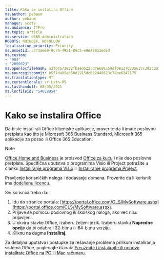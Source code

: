 ```yaml
---
title: Kako se instalira Office
ms.author: pebaum
author: pebaum
manager: scotv
ms.audience: ITPro
ms.topic: article
ms.service: o365-administration
ROBOTS: NOINDEX, NOFOLLOW
localization_priority: Priority
ms.assetid: a371aee9-9c76-4951-89c5-e9e48811eded
ms.custom:
- "904"
- "2000023"
ms.openlocfilehash: a3f07573832fbaed622cd76686a59df06127023563cc3d2c3a7e710cbf45accd
ms.sourcegitcommit: b5f7da89a650d2915dc652449623c78be6247175
ms.translationtype: MT
ms.contentlocale: sr-Latn-RS
ms.lasthandoff: 08/05/2021
ms.locfileid: "54028954"
---
```

# <a name="how-to-install-office"></a>Kako se instalira Office

Da biste instalirali Office klijentske aplikacije, proverite da li imate poslovnu pretplatu kao što je Microsoft 365 Business Standard, Microsoft 365 aplikacije za posao ili Office 365 Education.
  
> [!NOTE]
> [Office Home and Business](https://support.microsoft.com/office/28cbc8cf-1332-4f04-9123-9b660abb629e?wt.mc_id=Alchemy_ClientDIA) je proizvod [Office za kuću](https://support.microsoft.com/office/28cbc8cf-1332-4f04-9123-9b660abb629e?wt.mc_id=alchemy_clientdia) i nije deo poslovne pretplate. Specifična uputstva o programima Visio ili Project potražite u članku [Instaliranje programa Visio](https://support.microsoft.com/office/f98f21e3-aa02-4827-9167-ddab5b025710?wt.mc_id=Alchemy_ClientDIA) ili [Instaliranje programa Project](https://support.microsoft.com/office/7059249b-d9fe-4d61-ab96-5c5bf435f281?wt.mc_id=Alchemy_ClientDIA).

Pravljenje korisničkih naloga i dodavanje domena. Proverite da li korisnik ima [dodeljenu licencu](https://docs.microsoft.com/microsoft-365/admin/add-users/add-users).

Svi korisnici treba da:

1. Idu do stranice portala: [https://portal.office.com/OLS/MySoftware.aspx](https://portal.office.com/OLS/MySoftware.aspx).
2. Prijave se pomoću poslovnog ili školskog naloga, ako već nisu prijavljeni.
3. U okviru stavke Office, izaberu željeni jezik. Izaberu stavku **Napredne opcije** da bi odabrali 32-bitnu ili 64-bitnu verziju.
4. Kliknu na dugme **Instaliraj**.

Za detaljna uputstva i postupke za rešavanje problema prilikom instaliranja sistema Office, pogledajte članak: [Preuzmite i instalirajte ili ponovo instalirate Office na PC ili Mac računaru](https://support.office.com/article/4414eaaf-0478-48be-9c42-23adc4716658?wt.mc_id=Alchemy_ClientDIA).

